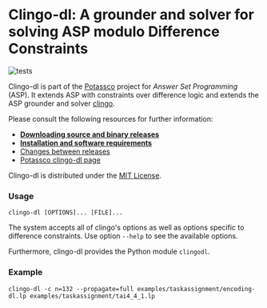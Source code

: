# Clingo-dl: A grounder and solver for solving ASP modulo Difference Constraints

![tests](https://github.com/potassco/clingoDL/workflows/tests/badge.svg)

Clingo-dl is part of the [Potassco] project for *Answer Set Programming* (ASP).
It extends ASP with constraints over difference logic and extends the ASP grounder and solver [clingo].

Please consult the following resources for further information:

  - [**Downloading source and binary releases**][download]
  - [**Installation and software requirements**](INSTALL.md)
  - [Changes between releases](CHANGES.md)
  - [Potassco clingo-dl page][home]

Clingo-dl is distributed under the [MIT License](LICENSE.md).

### Usage

    clingo-dl [OPTIONS]... [FILE]...

The system accepts all of clingo's options as well as options specific to difference constraints.
Use option `--help` to see the available options.

Furthermore, clingo-dl provides the Python module `clingodl`.

### Example

    clingo-dl -c n=132 --propagate=full examples/taskassignment/encoding-dl.lp examples/taskassignment/tai4_4_1.lp

[clingo]: https://potassco.org/clingo/
[Potassco]: https://potassco.org/
[home]: https://potassco.org/labs/clingodl/
[download]: https://github.com/potassco/clingoDL/releases/
